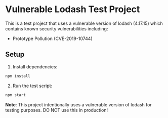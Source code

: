 # Vulnerable Lodash Test Project

This is a test project that uses a vulnerable version of lodash (4.17.15) which contains known security vulnerabilities including:
- Prototype Pollution (CVE-2019-10744)

## Setup
1. Install dependencies:
```bash
npm install
```

2. Run the test script:
```bash
npm start
```

**Note**: This project intentionally uses a vulnerable version of lodash for testing purposes. DO NOT use this in production!